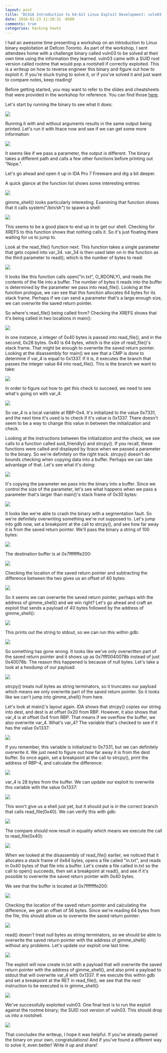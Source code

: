 ```yaml
---
layout: post
title: "DC416 Introduction to 64-bit Linux Exploit Development: vuln03 Solution"
date: 2018-02-23 11:10:31 -0500
comments: true
categories: hacking howto
---
```


I had an awesome time presenting a workshop on an introduction to Linux binary exploitation at Defcon Toronto. As part of the workshop, I sent attendees home with a challenge binary called vuln03 to be solved at their own time using the information they learned. vuln03 came with a SUID root version called rootme that would pop a rootshell if correctly exploited. This is a  writeup on how to reverse engineer this binary and figure out how to exploit it. If you're stuck trying to solve it, or if you've solved it and just want to compare notes, keep reading!

Before getting started, you may want to refer to the slides and cheatsheets that were provided in the workshop for reference. You can find those [here](https://github.com/superkojiman/dc416-exploitdev-intro). 

Let's start by running the binary to see what it does: 

![](/images/2018-02-23/00.png)

Running it with and without arguments results in the same output being printed. Let's run it with ltrace now and see if we can get some more information: 

![](/images/2018-02-23/01.png)

It seems like if we pass a parameter, the output is different. The binary takes a different path and calls a few other functions before printing out "Nope.".

Let's go ahead and open it up in IDA Pro 7 Freeware and dig a bit deeper. 

A quick glance at the function list shows some interesting entries: 

![](/images/2018-02-23/02.png)

gimme_shell() looks particularly interesting. Examining that function shows that it calls system("/bin/sh") to spawn a shell: 

![](/images/2018-02-23/03.png)

This seems to be a good place to end up in to get our shell. Checking for XREFS to this function shows that nothing calls it. So it's just floating there waiting for us to jump to. 

Look at the read_file() function next. This function takes a single parameter that gets copied into var_34. var_34 is then used later on in the function as the third parameter to read(); which is the number of bytes to read: 

![](/images/2018-02-23/04.png)

It looks like this function calls open("in.txt", O_RDONLY), and reads the contents of the file into a buffer. The number of bytes it reads into the buffer is determined by the parameter we pass into read_file(). Looking at the function prologue, we can see that this function allocates 64 bytes for its stack frame. Perhaps if we can send a parameter that's a large enough size, we can overwrite the saved return pointer. 

So where's read_file() being called from? Checking the XREFS shows that it's being called in two locations in main(): 

![](/images/2018-02-23/05.png)

In one instance, a integer of 0x40 bytes is passed into read_file(), and in the second, 0x28 bytes. 0x40 is 64 bytes, which is the size of read_file()'s stack frame. That might be enough to overwrite the saved return pointer. Looking at the disassembly for main() we see that a CMP is done to determine if var_4 is equal to 0x1337. If it is, it executes the branch that passes the integer value 64 into read_file(). This is the branch we want to take:

![](/images/2018-02-23/06.png)

In order to figure out how to get this check to succeed, we need to see what's going on with var_4: 

![](/images/2018-02-23/07.png)

So var_4 is a local variable at RBP-0x4. It's initialized to the value 0x7331, and the next time it's used is to check if it's value is 0x1337. There doesn't seem to be a way to change this value in between the initialization and check. 

Looking at the instructions between the initialization and the check, we see calls to a function called suid_friendly() and strcpy(). If you recall, these functions were called and displayed by ltrace when we passed a parameter to the binary. So we're definitely on the right track. strcpy() doesn't do bounds checking when copying data into a buffer. Perhaps we can take advantage of that. Let's see what it's doing: 

![](/images/2018-02-23/08.png)

It's copying the parameter we pass into the binary into a buffer. Since we control the size of the parameter, let's see what happens when we pass a parameter that's larger than main()'s stack frame of 0x30 bytes: 

![](/images/2018-02-23/09.png)

It looks like we're able to crash the binary with a segmentation fault. So we're definitely overwriting something we're not supposed to. Let's jump into gdb now, set a breakpoint at the call to strcpy(), and see how far away it is from the saved return pointer. We'll pass the binary a string of 100 bytes: 

![](/images/2018-02-23/10.png)

The destination buffer is at 0x7fffffffe200: 

![](/images/2018-02-23/11.png)

Checking the location of the saved return pointer and subtracting the difference between the two gives us an offset of 40 bytes: 

![](/images/2018-02-23/12.png)

So it seems we can overwrite the saved return pointer, perhaps with the address of gimme_shell() and we win right? Let's go ahead and craft an exploit that sends a payload of 40 bytes followed by the address of gimme_shell():

![](/images/2018-02-23/13.png)

This prints out the string to stdout, so we can run this within gdb: 

![](/images/2018-02-23/14.png)

So something has gone wrong. It looks like we've only overwritten part of the saved return pointer and it shows up as 0x7fff0040078b instead of just 0x40078b. The reason this happened is because of null bytes. Let's take a look at a hexdump of our payload: 

![](/images/2018-02-23/15.png)

strcpy() treats null bytes as string terminators, so it truncates our payload which means we only overwrite part of the saved return pointer. So it looks like we can't jump into gimme_shell() from here. 

Let's look at main()'s layout again. IDA shows that strcpy() copies our string into dest, and dest is at offset 0x20 from RBP. However, it also shows that var_4 is at offset 0x4 from RBP. That means if we overflow the buffer, we also overwrite var_4. What's var_4? The variable that's checked to see if it has the value 0x1337: 

![](/images/2018-02-23/16.png)

If you remember, this variable is initialized to 0x7331, but we can definitely overwrite it. We just need to figure out how far away it is from the dest buffer. So once again, set a breakpoint at the call to strcpy(), print the address of RBP-4, and calculate the difference: 

![](/images/2018-02-23/17.png)

var_4 is 28 bytes from the buffer. We can update our exploit to overwrite this variable with the value 0x1337: 

![](/images/2018-02-23/18.png)

This won't give us a shell just yet, but it should put is in the correct branch that calls read_file(0x40). We can verify this with gdb: 

![](/images/2018-02-23/19.png)

The compare should now result in equality which means we execute the call to read_file(0x40): 

![](/images/2018-02-23/20.png)

When we looked at the disassembly of read_file() earlier, we noticed that it allocates a stack frame of 0x64 bytes, opens a file called "in.txt", and reads in 0x40 bytes of that file into a buffer. Let's create a file called in.txt so the call to open() succeeds, then set a breakpoint at read(), and see if it's possible to overwrite the saved return pointer with 0x40 bytes. 

We see that the buffer is located at 0x7fffffffe200: 

![](/images/2018-02-23/21.png)

Checking the location of the saved return pointer and calculating the difference, we get an offset of 56 bytes. Since we're reading 64 bytes from the file, this should allow us to overwrite the saved return pointer: 

![](/images/2018-02-23/22.png)

read() doesn't treat null bytes as string terminators, so we should be able to overwrite the saved return pointer with the address of gimme_shell() without any problems. Let's update our exploit one last time: 

![](/images/2018-02-23/23.png)

The exploit will now create in.txt with a payload that will overwrite the saved return pointer with the address of gimme_shell(), and also print a payload to stdout that will overwrite var_4 with 0x1337. If we execute this within gdb and set a breakpoint at the RET in read_file(), we see that the next instruction to be executed is in gimme_shell(): 

![](/images/2018-02-23/24.png)

We've successfully exploited vuln03. One final test is to run the exploit against the rootme binary; the SUID root version of vuln03. This should drop us into a rootshell. 

![](/images/2018-02-23/25.png)

That concludes the writeup, I hope it was helpful. If you've already pwned the binary on your own, congratulations! And if you've found a different way to solve it, even better! Write it up and share!
